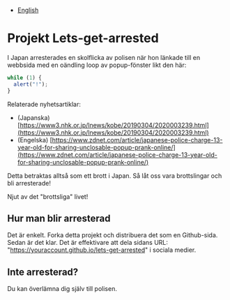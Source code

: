 - [English](README.md)

# Projekt Lets-get-arrested

I Japan arresterades en skolflicka av polisen när hon länkade till en webbsida med en oändling loop av popup-fönster likt den här:

```js
while (1) {
  alert("!");
}
```

Relaterade nyhetsartiklar:

- (Japanska) [https://www3.nhk.or.jp/lnews/kobe/20190304/2020003239.html](https://www3.nhk.or.jp/lnews/kobe/20190304/2020003239.html)
- (Engelska) [https://www.zdnet.com/article/japanese-police-charge-13-year-old-for-sharing-unclosable-popup-prank-online/](https://www.zdnet.com/article/japanese-police-charge-13-year-old-for-sharing-unclosable-popup-prank-online/)

Detta betraktas alltså som ett brott i Japan. Så låt oss vara brottslingar och bli arresterade!

Njut av det "brottsliga" livet!

## Hur man blir arresterad

Det är enkelt. Forka detta projekt och distribuera det som en Github-sida. Sedan är det klar. Det är effektivare att dela sidans URL: "https://youraccount.github.io/lets-get-arrested" i sociala medier.

## Inte arresterad?

Du kan överlämna dig själv till polisen.
